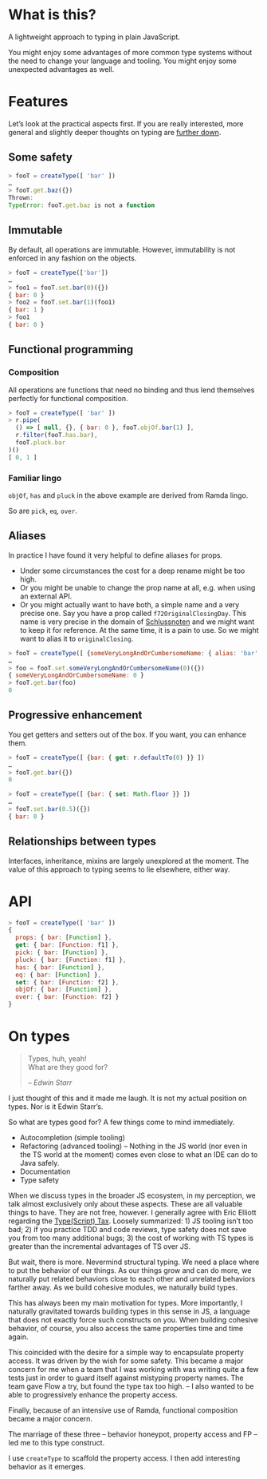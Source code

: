 # What is this?

A lightweight approach to typing in plain JavaScript.

You might enjoy some advantages of more common type systems without the need to change your language and tooling. You might enjoy some unexpected advantages as well.


# Features

Let’s look at the practical aspects first. If you are really interested, more general and slightly deeper thoughts on typing are [further down](#on-types).


## Some safety

```javascript
> fooT = createType([ 'bar' ])
…
> fooT.get.baz({})
Thrown:
TypeError: fooT.get.baz is not a function
```

## Immutable

By default, all operations are immutable.
However, immutability is not enforced in any fashion on the objects.

```javascript
> fooT = createType(['bar'])
…
> foo1 = fooT.set.bar(0)({})
{ bar: 0 }
> foo2 = fooT.set.bar(1)(foo1)
{ bar: 1 }
> foo1
{ bar: 0 }
```

## Functional programming

### Composition

All operations are functions that need no binding and thus lend themselves perfectly for functional composition.

```javascript
> fooT = createType([ 'bar' ])
> r.pipe(
  () => [ null, {}, { bar: 0 }, fooT.objOf.bar(1) ],
  r.filter(fooT.has.bar),
  fooT.pluck.bar
)()
[ 0, 1 ]
```

### Familiar lingo

`objOf`, `has` and `pluck` in the above example are derived from Ramda lingo.

So are `pick`, `eq`, `over`.


## Aliases

In practice I have found it very helpful to define aliases for props. 
* Under some circumstances the cost for a deep rename might be too high. 
* Or you might be unable to change the prop name at all, e.g. when using an external API. 
* Or you might actually want to have both, a simple name and a very precise one. Say you have a prop called `f72OriginalClosingDay`. This name is very precise in the domain of [Schlussnoten](https://de.wikipedia.org/wiki/Schlussnote) and we might want to keep it for reference. At the same time, it is a pain to use. So we might want to alias it to `originalClosing`.

```javascript
> fooT = createType([ {someVeryLongAndOrCumbersomeName: { alias: 'bar' }} ])
…
> foo = fooT.set.someVeryLongAndOrCumbersomeName(0)({})
{ someVeryLongAndOrCumbersomeName: 0 }
> fooT.get.bar(foo)
0
```

## Progressive enhancement

You get getters and setters out of the box. If you want, you can enhance them.

```javascript
> fooT = createType([ {bar: { get: r.defaultTo(0) }} ])
…
> fooT.get.bar({})
0
```

```javascript
> fooT = createType([ {bar: { set: Math.floor }} ])
…
> fooT.set.bar(0.5)({})
{ bar: 0 }
```

## Relationships between types

Interfaces, inheritance, mixins are largely unexplored at the moment. The value of this approach to typing seems to lie elsewhere, either way.


# API

```javascript
> fooT = createType([ 'bar' ])
{
  props: { bar: [Function] },
  get: { bar: [Function: f1] },
  pick: { bar: [Function] },
  pluck: { bar: [Function: f1] },
  has: { bar: [Function] },
  eq: { bar: [Function] },
  set: { bar: [Function: f2] },
  objOf: { bar: [Function] },
  over: { bar: [Function: f2] }
}
```

# On types

> Types, huh, yeah!  
> What are they good for?
> 
> _– Edwin Starr_

I just thought of this and it made me laugh. It is not my actual position on types. Nor is it Edwin Starr’s.

So what are types good for? A few things come to mind immediately.

* Autocompletion (simple tooling)
* Refactoring (advanced tooling) – Nothing in the JS world (nor even in the TS world at the moment) comes even close to what an IDE can do to Java safely.
* Documentation
* Type safety

When we discuss types in the broader JS ecosystem, in my perception, we talk almost exclusively only about these aspects. These are all valuable things to have. They are not free, however. I generally agree with Eric Elliott regarding the [Type(Script) Tax](https://medium.com/javascript-scene/the-typescript-tax-132ff4cb175b). Loosely summarized: 1) JS tooling isn’t too bad; 2) if you practice TDD and code reviews, type safety does not save you from too many additional bugs; 3) the cost of working with TS types is greater than the incremental advantages of TS over JS.

But wait, there is more. Nevermind structural typing. We need a place where to put the behavior of our things. As our things grow and can do more, we naturally put related behaviors close to each other and unrelated behaviors farther away. As we build cohesive modules, we naturally build types.

This has always been my main motivation for types. More importantly, I naturally gravitated towards building types in this sense in JS, a language that does not exactly force such constructs on you. When building cohesive behavior, of course, you also access the same properties time and time again. 

This coincided with the desire for a simple way to encapsulate property access. It was driven by the wish for some safety. This became a major concern for me when a team that I was working with was writing quite a few tests just in order to guard itself against mistyping property names. The team gave Flow a try, but found the type tax too high. – I also wanted to be able to progressively enhance the property access.

Finally, because of an intensive use of Ramda, functional composition became a major concern.

The marriage of these three – behavior honeypot, property access and FP – led me to this type construct.

I use `createType` to scaffold the property access. I then add interesting behavior as it emerges.
